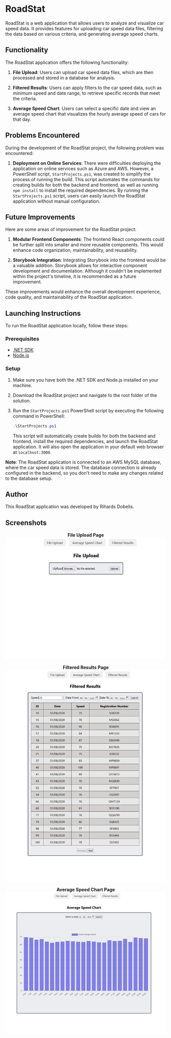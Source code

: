 # RoadStat

RoadStat is a web application that allows users to analyze and visualize car speed data. It provides features for uploading car speed data files, filtering the data based on various criteria, and generating average speed charts.

## Functionality

The RoadStat application offers the following functionality:

1. **File Upload**: Users can upload car speed data files, which are then processed and stored in a database for analysis.

2. **Filtered Results**: Users can apply filters to the car speed data, such as minimum speed and date range, to retrieve specific records that meet the criteria.

3. **Average Speed Chart**: Users can select a specific date and view an average speed chart that visualizes the hourly average speed of cars for that day.

## Problems Encountered

During the development of the RoadStat project, the following problem was encountered:

1. **Deployment on Online Services**: There were difficulties deploying the application on online services such as Azure and AWS. However, a PowerShell script, `StartProjects.ps1`, was created to simplify the process of running the build. This script automates the commands for creating builds for both the backend and frontend, as well as running `npm install` to install the required dependencies. By running the `StartProjects.ps1` script, users can easily launch the RoadStat application without manual configuration.

## Future Improvements

Here are some areas of improvement for the RoadStat project:

1. **Modular Frontend Components**: The frontend React components could be further split into smaller and more reusable components. This would enhance code organization, maintainability, and reusability.

2. **Storybook Integration**: Integrating Storybook into the frontend would be a valuable addition. Storybook allows for interactive component development and documentation. Although it couldn't be implemented within the project's timeline, it is recommended as a future improvement.

These improvements would enhance the overall development experience, code quality, and maintainability of the RoadStat application.

## Launching Instructions

To run the RoadStat application locally, follow these steps:

### Prerequisites

- [.NET SDK](https://dotnet.microsoft.com/download)
- [Node.js](https://nodejs.org)

### Setup

1. Make sure you have both the .NET SDK and Node.js installed on your machine.

2. Download the RoadStat project and navigate to the root folder of the solution.

3. Run the `StartProjects.ps1` PowerShell script by executing the following command in PowerShell:

   ```powershell
   .\StartProjects.ps1
   ```

   This script will automatically create builds for both the backend and frontend, install the required dependencies, and launch the RoadStat application. It will also open the application in your default web browser at `localhost:3000`.

**Note**: The RoadStat application is connected to an AWS MySQL database, where the car speed data is stored. The database connection is already configured in the backend, so you don't need to make any changes related to the database setup.

## Author

This RoadStat application was developed by Rihards Dobelis.

## Screenshots

<p align="center">
  <b>File Upload Page</b><br>
  <img src="./Page-FileUpload.png" alt="File Upload">
</p>

<p align="center">
  <b>Filtered Results Page</b><br>
  <img src="./Page-FilteredResults.png" alt="Filtered Results">
</p>

<p align="center">
  <b>Average Speed Chart Page</b><br>
  <img src="./Page-AverageSpeedChart.png" alt="Average Speed Chart">
</p>
